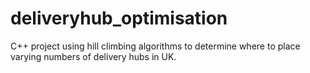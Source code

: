 # deliveryhub_optimisation
C++ project using hill climbing algorithms to determine where to place varying numbers of delivery hubs in UK.
